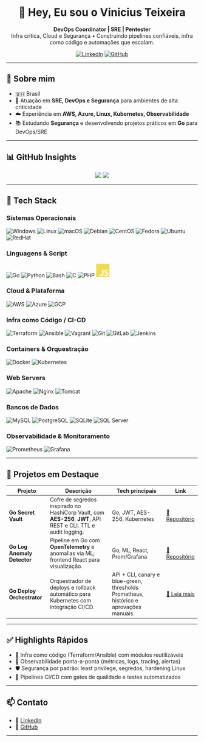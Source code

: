 <div align="center">

# 👋 Hey, Eu sou o Vinicius Teixeira

**DevOps Coordinator | SRE | Pentester**  
Infra crítica, Cloud e Segurança • Construindo pipelines confiáveis, infra como código e automações que escalam.  

[![LinkedIn](https://img.shields.io/badge/LinkedIn-0077b5?logo=linkedin&logoColor=white)](https://www.linkedin.com/in/vinícius-teixeira-silva/)
[![GitHub](https://img.shields.io/badge/GitHub-181717?logo=github&logoColor=white)](https://github.com/viniciushammett)

</div>

---

## 🚀 Sobre mim
- 🇧🇷 Brasil  
- 🔐 Atuação em **SRE, DevOps e Segurança** para ambientes de alta criticidade  
- ☁️ Experiência em **AWS, Azure, Linux, Kubernetes, Observabilidade**  
- 📚 Estudando **Segurança** e desenvolvendo projetos práticos em **Go** para DevOps/SRE  

---

## 📊 GitHub Insights

<p align="center">
  <img height="170" src="https://github-readme-stats.vercel.app/api?username=viniciushammett&show_icons=true&theme=dracula&include_all_commits=true&count_private=true"/>
  <img height="170" src="https://github-readme-stats.vercel.app/api/top-langs/?username=viniciushammett&layout=compact&langs_count=10&theme=dracula"/>
</p>

---

## 🧰 Tech Stack

### Sistemas Operacionais
<p>
  <img alt="Windows" height="36" src="https://cdn.jsdelivr.net/gh/devicons/devicon/icons/windows8/windows8-original.svg"/>
  <img alt="Linux" height="36" src="https://cdn.jsdelivr.net/gh/devicons/devicon/icons/linux/linux-original.svg"/>
  <img alt="macOS" height="36" src="https://cdn.jsdelivr.net/gh/devicons/devicon/icons/apple/apple-original.svg"/>
  <img alt="Debian" height="36" src="https://cdn.jsdelivr.net/gh/devicons/devicon/icons/debian/debian-plain-wordmark.svg"/>
  <img alt="CentOS" height="36" src="https://cdn.jsdelivr.net/gh/devicons/devicon/icons/centos/centos-original.svg"/>
  <img alt="Fedora" height="36" src="https://cdn.jsdelivr.net/gh/devicons/devicon/icons/fedora/fedora-original.svg"/>
  <img alt="Ubuntu" height="36" src="https://cdn.jsdelivr.net/gh/devicons/devicon/icons/ubuntu/ubuntu-plain.svg"/>
  <img alt="RedHat" height="36" src="https://cdn.jsdelivr.net/gh/devicons/devicon/icons/redhat/redhat-plain-wordmark.svg"/>
</p>

### Linguagens & Script
<p>
  <img alt="Go" height="36" src="https://cdn.jsdelivr.net/gh/devicons/devicon/icons/go/go-original.svg"/>
  <img alt="Python" height="36" src="https://cdn.jsdelivr.net/gh/devicons/devicon/icons/python/python-original-wordmark.svg"/>
  <img alt="Bash" height="36" src="https://cdn.jsdelivr.net/gh/devicons/devicon/icons/bash/bash-original.svg"/>
  <img alt="C" height="36" src="https://cdn.jsdelivr.net/gh/devicons/devicon/icons/c/c-original.svg"/>
  <img alt="PHP" height="36" src="https://cdn.jsdelivr.net/gh/devicons/devicon/icons/php/php-plain.svg"/>
  <img alt="JavaScript" height="36" src="https://raw.githubusercontent.com/devicons/devicon/master/icons/javascript/javascript-plain.svg"/>
</p>

### Cloud & Plataforma
<p>
  <img alt="AWS" height="36" src="https://cdn.jsdelivr.net/gh/devicons/devicon@latest/icons/amazonwebservices/amazonwebservices-original-wordmark.svg"/>
  <img alt="Azure" height="36" src="https://cdn.jsdelivr.net/gh/devicons/devicon/icons/azure/azure-original.svg"/>
  <img alt="GCP" height="36" src="https://cdn.jsdelivr.net/gh/devicons/devicon/icons/googlecloud/googlecloud-original.svg"/>
</p>

### Infra como Código / CI-CD
<p>
  <img alt="Terraform" height="36" src="https://cdn.jsdelivr.net/gh/devicons/devicon/icons/terraform/terraform-original.svg"/>
  <img alt="Ansible" height="36" src="https://cdn.jsdelivr.net/gh/devicons/devicon/icons/ansible/ansible-original.svg"/>
  <img alt="Vagrant" height="36" src="https://cdn.jsdelivr.net/gh/devicons/devicon/icons/vagrant/vagrant-original.svg"/>
  <img alt="Git" height="36" src="https://cdn.jsdelivr.net/gh/devicons/devicon/icons/git/git-original.svg"/>
  <img alt="GitLab" height="36" src="https://cdn.jsdelivr.net/gh/devicons/devicon/icons/gitlab/gitlab-original.svg"/>
  <img alt="Jenkins" height="36" src="https://cdn.jsdelivr.net/gh/devicons/devicon/icons/jenkins/jenkins-original.svg"/>
</p>

### Containers & Orquestração
<p>
  <img alt="Docker" height="36" src="https://cdn.jsdelivr.net/gh/devicons/devicon/icons/docker/docker-original.svg"/>
  <img alt="Kubernetes" height="36" src="https://cdn.jsdelivr.net/gh/devicons/devicon/icons/kubernetes/kubernetes-plain.svg"/>
</p>

### Web Servers
<p>
  <img alt="Apache" height="36" src="https://cdn.jsdelivr.net/gh/devicons/devicon/icons/apache/apache-original.svg"/>
  <img alt="Nginx" height="36" src="https://cdn.jsdelivr.net/gh/devicons/devicon/icons/nginx/nginx-original.svg"/>
  <img alt="Tomcat" height="36" src="https://cdn.jsdelivr.net/gh/devicons/devicon/icons/tomcat/tomcat-original.svg"/>
</p>

### Bancos de Dados
<p>
  <img alt="MySQL" height="36" src="https://cdn.jsdelivr.net/gh/devicons/devicon/icons/mysql/mysql-original-wordmark.svg"/>
  <img alt="PostgreSQL" height="36" src="https://cdn.jsdelivr.net/gh/devicons/devicon/icons/postgresql/postgresql-plain-wordmark.svg"/>
  <img alt="SQLite" height="36" src="https://cdn.jsdelivr.net/gh/devicons/devicon/icons/sqlite/sqlite-original.svg"/>
  <img alt="SQL Server" height="36" src="https://cdn.jsdelivr.net/gh/devicons/devicon/icons/microsoftsqlserver/microsoftsqlserver-plain-wordmark.svg"/>
</p>

### Observabilidade & Monitoramento
<p>
  <img alt="Prometheus" height="36" src="https://cdn.jsdelivr.net/gh/devicons/devicon/icons/prometheus/prometheus-original-wordmark.svg"/>
  <img alt="Grafana" height="36" src="https://cdn.jsdelivr.net/gh/devicons/devicon/icons/grafana/grafana-original-wordmark.svg"/>
</p>

---

## 🧪 Projetos em Destaque

| Projeto | Descrição | Tech principais | Link |
|---|---|---|---|
| **Go Secret Vault** | Cofre de segredos inspirado no HashiCorp Vault, com **AES-256**, **JWT**, API REST e CLI. TTL e audit logging. | Go, JWT, AES-256, Kubernetes | [📄 Repositório](https://github.com/viniciushammett/go-secret-vault) |
| **Go Log Anomaly Detector** | Pipeline em Go com **OpenTelemetry** e anomalias via ML; frontend React para visualização. | Go, ML, React, Prom/Grafana | [📄 Repositório](https://github.com/viniciushammett/go-log-anomaly-detector) |
| **Go Deploy Orchestrator** | Orquestrador de deploys e rollback automático para Kubernetes com integração CI/CD. | API + CLI, canary e blue-green, thresholds Prometheus, histórico e aprovações manuais. | [📄 Leia mais](./go-deploy-orchestrator/README.md) |

---

## ✅ Highlights Rápidos
- 🧱 Infra como código (Terraform/Ansible) com módulos reutilizáveis  
- 🔭 Observabilidade ponta-a-ponta (métricas, logs, tracing, alertas)  
- 🛡️ Segurança por padrão: least privilege, segredos, hardening Linux  
- 🔄 Pipelines CI/CD com gates de qualidade e testes automatizados  

---

## 📫 Contato
- 💼 [LinkedIn](https://www.linkedin.com/in/vinícius-teixeira-silva/)  
- 🐙 [GitHub](https://github.com/viniciushammett)  

---
